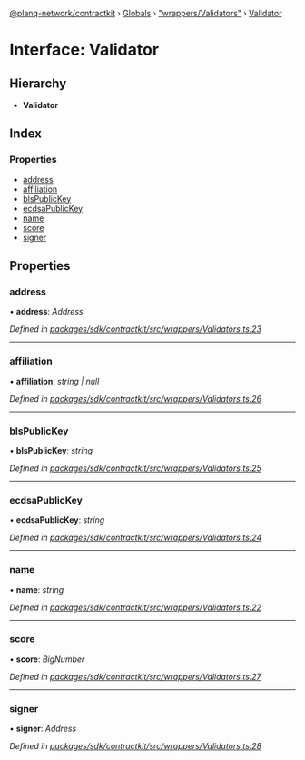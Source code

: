 [@planq-network/contractkit](../README.md) › [Globals](../globals.md) › ["wrappers/Validators"](../modules/_wrappers_validators_.md) › [Validator](_wrappers_validators_.validator.md)

# Interface: Validator

## Hierarchy

* **Validator**

## Index

### Properties

* [address](_wrappers_validators_.validator.md#address)
* [affiliation](_wrappers_validators_.validator.md#affiliation)
* [blsPublicKey](_wrappers_validators_.validator.md#blspublickey)
* [ecdsaPublicKey](_wrappers_validators_.validator.md#ecdsapublickey)
* [name](_wrappers_validators_.validator.md#name)
* [score](_wrappers_validators_.validator.md#score)
* [signer](_wrappers_validators_.validator.md#signer)

## Properties

###  address

• **address**: *Address*

*Defined in [packages/sdk/contractkit/src/wrappers/Validators.ts:23](https://github.com/planq-network/planq-sdk/blob/master/packages/sdk/contractkit/src/wrappers/Validators.ts#L23)*

___

###  affiliation

• **affiliation**: *string | null*

*Defined in [packages/sdk/contractkit/src/wrappers/Validators.ts:26](https://github.com/planq-network/planq-sdk/blob/master/packages/sdk/contractkit/src/wrappers/Validators.ts#L26)*

___

###  blsPublicKey

• **blsPublicKey**: *string*

*Defined in [packages/sdk/contractkit/src/wrappers/Validators.ts:25](https://github.com/planq-network/planq-sdk/blob/master/packages/sdk/contractkit/src/wrappers/Validators.ts#L25)*

___

###  ecdsaPublicKey

• **ecdsaPublicKey**: *string*

*Defined in [packages/sdk/contractkit/src/wrappers/Validators.ts:24](https://github.com/planq-network/planq-sdk/blob/master/packages/sdk/contractkit/src/wrappers/Validators.ts#L24)*

___

###  name

• **name**: *string*

*Defined in [packages/sdk/contractkit/src/wrappers/Validators.ts:22](https://github.com/planq-network/planq-sdk/blob/master/packages/sdk/contractkit/src/wrappers/Validators.ts#L22)*

___

###  score

• **score**: *BigNumber*

*Defined in [packages/sdk/contractkit/src/wrappers/Validators.ts:27](https://github.com/planq-network/planq-sdk/blob/master/packages/sdk/contractkit/src/wrappers/Validators.ts#L27)*

___

###  signer

• **signer**: *Address*

*Defined in [packages/sdk/contractkit/src/wrappers/Validators.ts:28](https://github.com/planq-network/planq-sdk/blob/master/packages/sdk/contractkit/src/wrappers/Validators.ts#L28)*
